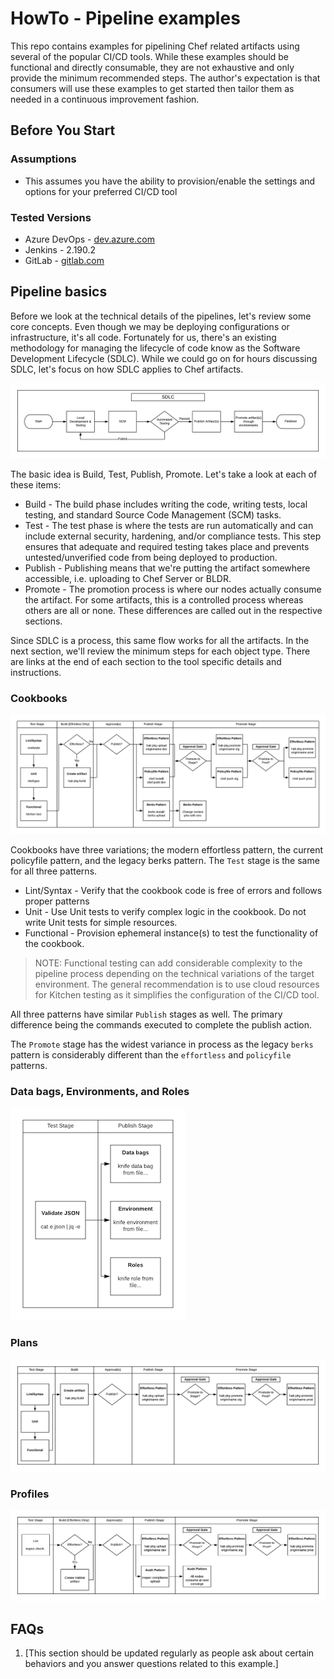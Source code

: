 # HowTo - Pipeline examples

This repo contains examples for pipelining Chef related artifacts using several of the popular CI/CD tools. While these examples should be functional and directly consumable, they are not exhaustive and only provide the minimum recommended steps. The author's expectation is that consumers will use these examples to get started then tailor them as needed in a continuous improvement fashion.

## Before You Start

### Assumptions

* This assumes you have the ability to provision/enable the settings and options for your preferred CI/CD tool

### Tested Versions

* Azure DevOps - [dev.azure.com](https://dev.azure.com)
* Jenkins - 2.190.2
* GitLab - [gitlab.com](https://www.gitlab.com)

## Pipeline basics

Before we look at the technical details of the pipelines, let's review some core concepts. Even though we may be deploying configurations or infrastructure, it's all code. Fortunately for us, there's an existing methodology for managing the lifecycle of code know as the Software Development Lifecycle (SDLC). While we could go on for hours discussing SDLC, let's focus on how SDLC applies to Chef artifacts.

![Chef SDLC Process](images/SDLC.png)

The basic idea is Build, Test, Publish, Promote. Let's take a look at each of these items:

* Build - The build phase includes writing the code, writing tests, local testing, and standard Source Code Management (SCM) tasks.
* Test - The test phase is where the tests are run automatically and can include external security, hardening, and/or compliance tests. This step ensures that adequate and required testing takes place and prevents untested/unverified code from being deployed to production.
* Publish - Publishing means that we're putting the artifact somewhere accessible, i.e. uploading to Chef Server or BLDR.
* Promote - The promotion process is where our nodes actually consume the artifact. For some artifacts, this is a controlled process whereas others are all or none. These differences are called out in the respective sections.

Since SDLC is a process, this same flow works for all the artifacts. In the next section, we'll review the minimum steps for each object type. There are links at the end of each section to the tool specific details and instructions.

### Cookbooks

![Cookbook Process](images/cookbooks.png)

Cookbooks have three variations; the modern effortless pattern, the current policyfile pattern, and the legacy berks pattern. The `Test` stage is the same for all three patterns.

* Lint/Syntax - Verify that the cookbook code is free of errors and follows proper patterns
* Unit - Use Unit tests to verify complex logic in the cookbook. Do not write Unit tests for simple resources.
* Functional - Provision ephemeral instance(s) to test the functionality of the cookbook.

> NOTE: Functional testing can add considerable complexity to the pipeline process depending on the technical variations of the target environment. The general recommendation is to use cloud resources for Kitchen testing as it simplifies the configuration of the CI/CD tool.

All three patterns have similar `Publish` stages as well. The primary difference being the commands executed to complete the publish action.

The `Promote` stage has the widest variance in process as the legacy `berks` pattern is considerably different than the `effortless` and `policyfile` patterns.

### Data bags, Environments, and Roles

![Server Objects Process](./images/serverobjects.png)

### Plans

![Plans Process](images/plan.png)

### Profiles

![Profiles Process](images/profiles.png)

## FAQs

1. [This section should be updated regularly as people ask about certain behaviors and you answer questions related to this example.]
